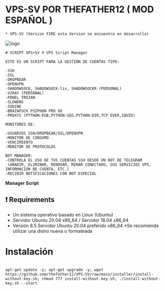 # VPS-SV POR THEFATHER12 ( MOD ESPAÑOL )
```
* VPS-SV (Version FIRE esta Version se encuentra en desarrollo)
```
![logo](https://raw.githubusercontent.com/thefather12/VPS-SV_English_Official/main/VPS-SV.png)

```
# SCRIPT VPS•SV ® VPS Script Manager

ESTE ES UN SCRIPT PARA LA GESTIÓN DE CUENTAS TIPO:

-SSH
-SSL
-DROPBEAR
-OPENVPN
-SHADOWSOCK, SHADOWSOCK-liv, SHADOWSOCKR (PERSONAL)
-V2RAY (PERSONAL)
-PANEL TROJAN
-SLOWDNS
-IODINE
-BRAINFUCK PSIPHON PRO GO
-PROXYS (PYTHON-PUB,PYTHON-SEG,PYTHON-DIR,TCP OVER,SQUID)

MONITORES DE:

-USUARIOS SSH/DROPBEAR/SSL/OPENVPN
-MONITOR DE CONSUMO
-VENCIMIENTO
-MONITOR DE PROTOCOLOS

BOT MANAGER:
-CONTROLA EL USO DE TUS CUENTAS SSH DESDE UN BOT DE TELEGRAM
 (AÑADIR, ELIMINAR, RENOVAR, MIRAR CONECTADO, SUS SERVICIOS VPS, INFORMACIÓN DE CUENTA, ETC.)
-RECIBIR NOTIFICACIONES CON BOT ESPECIAL

```

**Manager Script**

## :heavy_exclamation_mark: Requirements

* Un sistema operativo basado en Linux (Ubuntu)
* Servidor Ubuntu 20.04 x86_64 / Servidor 18.04 x86_64
* Versión 8.5 Servidor Ubuntu 20.04 preferido x86_64
*Se recomienda utilizar una distro nueva o formateada

# Instalación
```

apt-get update -y; apt-get upgrade -y; wget https://github.com/thefather12/VPS-SV/raw/main/installer/install-without-key.sh; chmod 777 install-without-key.sh; ./install-without-key.sh --start
```

 











